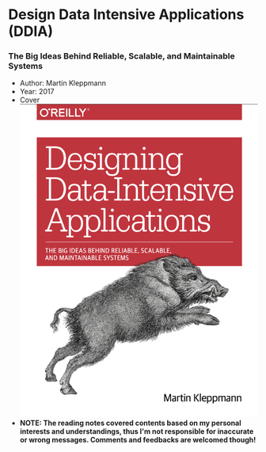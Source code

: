 # Design Data Intensive Applications (DDIA)
### The Big Ideas Behind Reliable, Scalable, and Maintainable Systems
- Author: Martin Kleppmann
- Year: 2017
- Cover
![](./img/cover.png)
- **NOTE: The reading notes covered contents based on my personal interests and understandings, thus I'm not responsible for inaccurate or wrong messages. Comments and feedbacks are welcomed though!**
